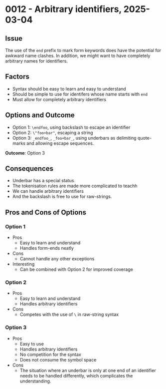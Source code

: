 # 0012 - Arbitrary identifiers, 2025-03-04

## Issue

The use of the `end` prefix to mark form keywords does have the potential
for awkward name clashes. In addition, we might want to have completely
arbitrary names for identifiers.

## Factors

- Syntax should be easy to learn and easy to understand
- Should be simple to use for identifers whose name starts with `end`
- Must allow for completely arbitrary identifiers

## Options and Outcome

- Option 1: `\endfoo`, using backslash to escape an identifier
- Option 2: `\"foo+bar"`, escaping a string
- Option 3: `_endfoo_`, `_foo+bar_`, using underbars as delimiting quote-marks 
  and allowing escape sequences.

**Outcome**: Option 3

## Consequences

- Underbar has a special status
- The tokenisation rules are made more complicated to teachh
- We can handle arbitrary identifiers
- And the backslash is free to use for raw-strings.

## Pros and Cons of Options

### Option 1

- Pros
    - Easy to learn and understand
    - Handles form-ends neatly
- Cons
    - Cannot handle any other exceptions
- Interesting
    - Can be combined with Option 2 for improved coverage

### Option 2

- Pros
    - Easy to learn and understand
    - Handles arbitrary identifiers
- Cons
    - Competes with the use of `\` in raw-string syntax

### Option 3

- Pros
    - Easy to use
    - Handles arbitrary identifiers
    - No competition for the syntax
    - Does not consume the symbol space
- Cons
    - The situation where an underbar is only at one end of an identifier
      needs to be handled differently, which complicates the understanding.




